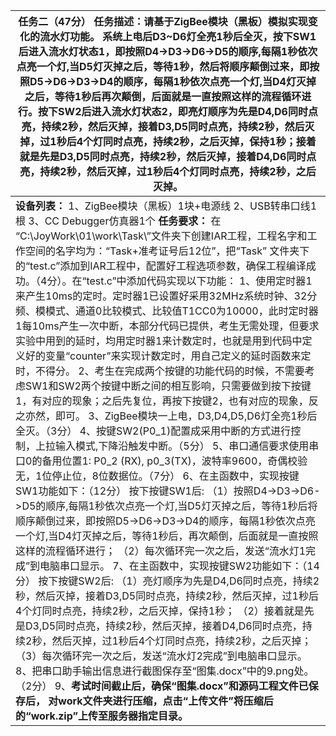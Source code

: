 | **任务二（47分）** **任务描述：请基于ZigBee模块（黑板）模拟实现变化的流水灯功能。** **系统上电后D3\~D6灯全亮1秒后全灭，按下SW1后进入流水灯状态1，即按照D4-\>D3-\>D6-\>D5的顺序,每隔1秒依次点亮一个灯,当D5灯灭掉之后，等待1秒，然后将顺序颠倒过来，即按照D5-\>D6-\>D3-\>D4的顺序，每隔1秒依次点亮一个灯,当D4灯灭掉之后，等待1秒后再次颠倒，后面就是一直按照这样的流程循环进行。按下SW2后进入流水灯状态2，即亮灯顺序为先是D4,D6同时点亮，持续2秒，然后灭掉，接着D3,D5同时点亮，持续2秒，然后灭掉，过1秒后4个灯同时点亮，持续2秒，之后灭掉，保持1秒；接着就是先是D3,D5同时点亮，持续2秒，然后灭掉，接着D4,D6同时点亮，持续2秒，然后灭掉，过1秒后4个灯同时点亮，持续2秒，之后灭掉。**                                                                                                                                                                                                                                                                                                                                                                                                                                                                                                                                                                                                                                                                                                                                                                                                                                                                                                                                                                                                                                                                                                                                                                                                                                                                                                                                                                                                                               |
|-----------------------------------------------------------------------------------------------------------------------------------------------------------------------------------------------------------------------------------------------------------------------------------------------------------------------------------------------------------------------------------------------------------------------------------------------------------------------------------------------------------------------------------------------------------------------------------------------------------------------------------------------------------------------------------------------------------------------------------------------------------------------------------------------------------------------------------------------------------------------------------------------------------------------------------------------------------------------------------------------------------------------------------------------------------------------------------------------------------------------------------------------------------------------------------------------------------------------------------------------------------------------------------------------------------------------------------------------------------------------------------------------------------------------------------------------------------------------------------------------------------------------------------------------------------------------------------------------------------------------------------------------------------------------------------------------------------------------------------------------------------------------------------------------------------------------------------------------------------------------------------------------------------------------------------------------------------------------------------------------------------------------------------------------------------------------------------------------------------------|
| **设备列表：** 1、ZigBee模块（黑板）1块+电源线 2、USB转串口线1根 3、CC Debugger仿真器1个  **任务要求：** 在 “C:\\JoyWork\\01\\work\\Task\\”文件夹下创建IAR工程，工程名字和工作空间的名字均为：“Task+准考证号后12位”，把“Task” 文件夹下的“test.c”添加到IAR工程中，配置好工程选项参数，确保工程编译成功。（4分）。在“test.c”中添加代码实现以下功能： 1、使用定时器1来产生10ms的定时。定时器1已设置好采用32MHz系统时钟、32分频、模模式、通道0比较模式、比较值T1CC0为10000，此时定时器1每10ms产生一次中断，本部分代码已提供，考生无需处理，但要求实验中用到的延时，均用定时器1来计数定时，也就是用到代码中定义好的变量“counter”来实现计数定时，用自己定义的延时函数来定时，不得分。 2、考生在完成两个按键的功能代码的时候，不需要考虑SW1和SW2两个按键中断之间的相互影响，只需要做到按下按键1，有对应的现象；之后先复位，再按下按键2，也有对应的现象，反之亦然，即可。  3、ZigBee模块一上电，D3,D4,D5,D6灯全亮1秒后全灭。（3分） 4、按键SW2(P0_1)配置成采用中断的方式进行控制，上拉输入模式,下降沿触发中断。（5分） 5、串口通信要求使用串口0的备用位置1: P0_2 (RX), p0_3(TX)，波特率9600，奇偶校验无，1位停止位，8位数据位。（7分） 6、在主函数中，实现按键SW1功能如下：（12分） 按下按键SW1后: （1）按照D4-\>D3-\>D6-\>D5的顺序,每隔1秒依次点亮一个灯,当D5灯灭掉之后，等待1秒后将顺序颠倒过来，即按照D5-\>D6-\>D3-\>D4的顺序，每隔1秒依次点亮一个灯,当D4灯灭掉之后，等待1秒后，再次颠倒，后面就是一直按照这样的流程循环进行；  （2）每次循环完一次之后，发送“流水灯1完成”到电脑串口显示。 7、在主函数中，实现按键SW2功能如下：（14分） 按下按键SW2后: （1）亮灯顺序为先是D4,D6同时点亮，持续2秒，然后灭掉，接着D3,D5同时点亮，持续2秒，然后灭掉，过1秒后4个灯同时点亮，持续2秒，之后灭掉，保持1秒； （2）接着就是先是D3,D5同时点亮，持续2秒，然后灭掉，接着D4,D6同时点亮，持续2秒，然后灭掉，过1秒后4个灯同时点亮，持续2秒，之后灭掉；  （3）每次循环完一次之后，发送“流水灯2完成”到电脑串口显示。 8、把串口助手输出信息进行截图保存至“图集.docx”中的9.png处。（2分） 9、**考试时间截止后，确保“图集.docx”和源码工程文件已保存后， 对work文件夹进行压缩，点击“上传文件”将压缩后的“work.zip”上传至服务器指定目录。** |
